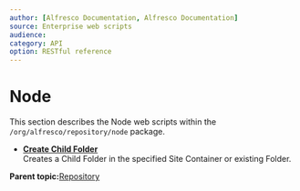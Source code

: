```yaml
---
author: [Alfresco Documentation, Alfresco Documentation]
source: Enterprise web scripts
audience: 
category: API
option: RESTful reference
---
```


# Node

This section describes the Node web scripts within the `/org/alfresco/repository/node` package.

-   **[Create Child Folder](../references/RESTful-NodeFolderPost.md)**  
 Creates a Child Folder in the specified Site Container or existing Folder.

**Parent topic:**[Repository](../references/RESTful-Repository.md)

